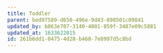 ```yaml
---
title: Toddler
parent: bed97589-d650-496e-9d43-898501c09841
updated_by: b863e707-3140-4001-859f-3487e09c5881
updated_at: 1633622015
id: 261b6dd1-0475-4d28-b468-7e8997d5c8bd
---
```

